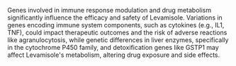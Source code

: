 Genes involved in immune response modulation and drug metabolism significantly influence the efficacy and safety of Levamisole. Variations in genes encoding immune system components, such as cytokines (e.g., IL1, TNF), could impact therapeutic outcomes and the risk of adverse reactions like agranulocytosis, while genetic differences in liver enzymes, specifically in the cytochrome P450 family, and detoxification genes like GSTP1 may affect Levamisole's metabolism, altering drug exposure and side effects.